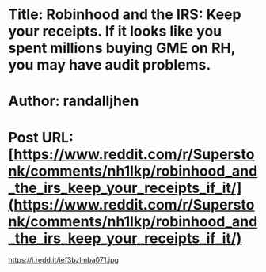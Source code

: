 # Title: Robinhood and the IRS: Keep your receipts. If it looks like you spent millions buying GME on RH, you may have audit problems.
# Author: randalljhen
# Post URL: [https://www.reddit.com/r/Superstonk/comments/nh1lkp/robinhood_and_the_irs_keep_your_receipts_if_it/](https://www.reddit.com/r/Superstonk/comments/nh1lkp/robinhood_and_the_irs_keep_your_receipts_if_it/)


https://i.redd.it/ief3bzlmba071.jpg